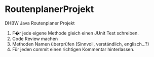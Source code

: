 RoutenplanerProjekt
===================

DHBW Java Routenplaner Projekt

1. F�r jede eigene Methode gleich einen JUnit Test schreiben.
2. Code Review machen
3. Methoden Namen überprüfen (Sinnvoll, verständlich, englisch...?)
4. Für jeden commit einen richtigen Kommentar hinterlassen.
